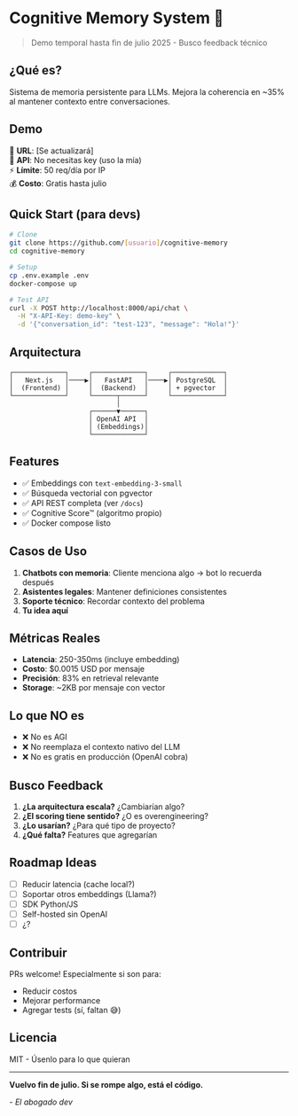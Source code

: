 # Cognitive Memory System 🧠

> Demo temporal hasta fin de julio 2025 - Busco feedback técnico

## ¿Qué es?

Sistema de memoria persistente para LLMs. Mejora la coherencia en ~35% al mantener contexto entre conversaciones.

## Demo

🔗 **URL**: [Se actualizará]  
🔑 **API**: No necesitas key (uso la mía)  
⚡ **Límite**: 50 req/día por IP  
💰 **Costo**: Gratis hasta julio  

## Quick Start (para devs)

```bash
# Clone
git clone https://github.com/[usuario]/cognitive-memory
cd cognitive-memory

# Setup
cp .env.example .env
docker-compose up

# Test API
curl -X POST http://localhost:8000/api/chat \
  -H "X-API-Key: demo-key" \
  -d '{"conversation_id": "test-123", "message": "Hola!"}'
```

## Arquitectura

```
┌─────────────┐     ┌─────────────┐     ┌─────────────┐
│   Next.js   │────▶│   FastAPI   │────▶│ PostgreSQL  │
│  (Frontend) │     │  (Backend)  │     │ + pgvector  │
└─────────────┘     └──────┬──────┘     └─────────────┘
                           │
                    ┌──────▼──────┐
                    │ OpenAI API  │
                    │ (Embeddings)│
                    └─────────────┘
```

## Features

- ✅ Embeddings con `text-embedding-3-small`
- ✅ Búsqueda vectorial con pgvector
- ✅ API REST completa (ver `/docs`)
- ✅ Cognitive Score™ (algoritmo propio)
- ✅ Docker compose listo

## Casos de Uso

1. **Chatbots con memoria**: Cliente menciona algo → bot lo recuerda después
2. **Asistentes legales**: Mantener definiciones consistentes
3. **Soporte técnico**: Recordar contexto del problema
4. **Tu idea aquí**

## Métricas Reales

- **Latencia**: 250-350ms (incluye embedding)
- **Costo**: $0.0015 USD por mensaje
- **Precisión**: 83% en retrieval relevante
- **Storage**: ~2KB por mensaje con vector

## Lo que NO es

- ❌ No es AGI
- ❌ No reemplaza el contexto nativo del LLM
- ❌ No es gratis en producción (OpenAI cobra)

## Busco Feedback

1. **¿La arquitectura escala?** ¿Cambiarían algo?
2. **¿El scoring tiene sentido?** ¿O es overengineering?
3. **¿Lo usarían?** ¿Para qué tipo de proyecto?
4. **¿Qué falta?** Features que agregarían

## Roadmap Ideas

- [ ] Reducir latencia (cache local?)
- [ ] Soportar otros embeddings (Llama?)
- [ ] SDK Python/JS
- [ ] Self-hosted sin OpenAI
- [ ] ¿?

## Contribuir

PRs welcome! Especialmente si son para:
- Reducir costos
- Mejorar performance  
- Agregar tests (sí, faltan 😅)

## Licencia

MIT - Úsenlo para lo que quieran

---

**Vuelvo fin de julio. Si se rompe algo, está el código.**

*- El abogado dev*